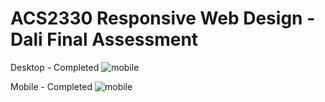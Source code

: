 # ACS2330 Responsive Web Design - Dali Final Assessment 

Desktop - Completed
![mobile](./desktop-challenge.png)

Mobile - Completed
![mobile](./mobile-challenge.png)